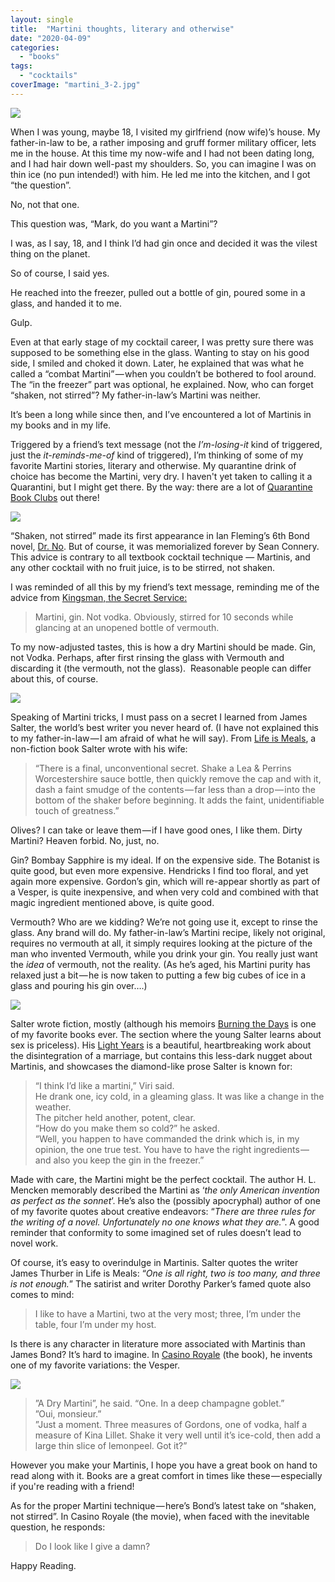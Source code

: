 ```yaml
---
layout: single
title:  "Martini thoughts, literary and otherwise"
date: "2020-04-09"
categories: 
  - "books"
tags: 
  - "cocktails"
coverImage: "martini_3-2.jpg"
---
```


![](/assets/images/martini_3-2.jpg)

When I was young, maybe 18, I visited my girlfriend (now wife)’s house. My father-in-law to be, a rather imposing and gruff former military officer, lets me in the house. At this time my now-wife and I had not been dating long, and I had hair down well-past my shoulders. So, you can imagine I was on thin ice (no pun intended!) with him. He led me into the kitchen, and I got “the question”. 

No, not that one. 

This question was, “Mark, do you want a Martini”? 

I was, as I say, 18, and I think I’d had gin once and decided it was the vilest thing on the planet. 

So of course, I said yes. 

He reached into the freezer, pulled out a bottle of gin, poured some in a glass, and handed it to me. 

Gulp. 

Even at that early stage of my cocktail career, I was pretty sure there was supposed to be something else in the glass. Wanting to stay on his good side, I smiled and choked it down. Later, he explained that was what he called a “combat Martini” — when you couldn’t be bothered to fool around. The “in the freezer” part was optional, he explained. Now, who can forget “shaken, not stirred”? My father-in-law’s Martini was neither. 

It’s been a long while since then, and I’ve encountered a lot of Martinis in my books and in my life. 

Triggered by a friend’s text message (not the _I’m-losing-it_ kind of triggered, just the _it-reminds-me-of_ kind of triggered), I’m thinking of some of my favorite Martini stories, literary and otherwise. My quarantine drink of choice has become the Martini, very dry. I haven't yet taken to calling it a Quarantini, but I might get there. By the way: there are a lot of [Quarantine Book Clubs](https://www.google.com/search?q=quarantine+book+club) out there!

[![](/assets/images/drno.jpg)](https://www.amazon.com/Dr-No-James-Bond-Extended-ebook/dp/B008L40Q7E/ref=as_li_ss_tl?dchild=1&keywords=dr+no&qid=1586398247&rnid=2941120011&s=books&sr=1-1&linkCode=ll1&tag=codexmap-20&linkId=75e49802b5f3e64c16b9af7cb10b819f&language=en_US)

“Shaken, not stirred” made its first appearance in Ian Fleming’s 6th Bond novel, [Dr. No](https://www.amazon.com/Dr-No-James-Bond-Extended-ebook/dp/B008L40Q7E/ref=as_li_ss_tl?dchild=1&keywords=dr+no&qid=1586398247&rnid=2941120011&s=books&sr=1-1&linkCode=ll1&tag=codexmap-20&linkId=75e49802b5f3e64c16b9af7cb10b819f&language=en_US). But of course, it was memorialized forever by Sean Connery. This advice is contrary to all textbook cocktail technique — Martinis, and any other cocktail with no fruit juice, is to be stirred, not shaken. 

I was reminded of all this by my friend’s text message, reminding me of the advice from [Kingsman, the Secret Service:](https://www.amazon.com/Kingsman-Secret-Service-Colin-Firth/dp/B00TJYY1HQ/ref=as_li_ss_tl?dchild=1&keywords=kingsman+the+secret+service&qid=1586398308&sr=8-1&linkCode=ll1&tag=codexmap-20&linkId=891e7244fd9d27bbb67b94140dbf6fcb&language=en_US)

> Martini, gin. Not vodka. Obviously, stirred for 10 seconds while glancing at an unopened bottle of vermouth.

To my now-adjusted tastes, this is how a dry Martini should be made. Gin, not Vodka. Perhaps, after first rinsing the glass with Vermouth and discarding it (the vermouth, not the glass).  Reasonable people can differ about this, of course.

[![](/assets/images/lifeismeals.jpg)](https://www.amazon.com/Life-Meals-Food-Lovers-Book-ebook/dp/B000SEFGQQ/ref=as_li_ss_tl?dchild=1&keywords=life+is+meals&qid=1586398348&sr=8-1&linkCode=ll1&tag=codexmap-20&linkId=0534f3941260dae22ce29304685fc1c6&language=en_US)

Speaking of Martini tricks, I must pass on a secret I learned from James Salter, the world’s best writer you never heard of. (I have not explained this to my father-in-law — I am afraid of what he will say). From [Life is Meals](https://www.amazon.com/Life-Meals-Food-Lovers-Book-ebook/dp/B000SEFGQQ/ref=as_li_ss_tl?dchild=1&keywords=life+is+meals&qid=1586398348&sr=8-1&linkCode=ll1&tag=codexmap-20&linkId=0534f3941260dae22ce29304685fc1c6&language=en_US), a non-fiction book Salter wrote with his wife:

> “There is a final, unconventional secret. Shake a Lea & Perrins Worcestershire sauce bottle, then quickly remove the cap and with it, dash a faint smudge of the contents — far less than a drop — into the bottom of the shaker before beginning. It adds the faint, unidentifiable touch of greatness.”

Olives? I can take or leave them — if I have good ones, I like them. Dirty Martini? Heaven forbid. No, just, no. 

Gin? Bombay Sapphire is my ideal. If on the expensive side. The Botanist is quite good, but even more expensive. Hendricks I find too floral, and yet again more expensive. Gordon’s gin, which will re-appear shortly as part of a Vesper, is quite inexpensive, and when very cold and combined with that magic ingredient mentioned above, is quite good. 

Vermouth? Who are we kidding? We’re not going use it, except to rinse the glass. Any brand will do. My father-in-law’s Martini recipe, likely not original, requires no vermouth at all, it simply requires looking at the picture of the man who invented Vermouth, while you drink your gin. You really just want the _idea_ of vermouth, not the reality. (As he’s aged, his Martini purity has relaxed just a bit — he is now taken to putting a few big cubes of ice in a glass and pouring his gin over….)

![](/assets/images/5190TBY5K7L.jpg)

Salter wrote fiction, mostly (although his memoirs [Burning the Days](https://www.amazon.com/gp/product/B004G8P74G/ref=as_li_ss_tl?ie=UTF8&linkCode=ll1&tag=codexmap-20&linkId=10af209f3eeb7efb86dd1d16fa6a9686&language=en_US) is one of my favorite books ever. The section where the young Salter learns about sex is priceless). His [Light Years](https://www.amazon.com/gp/product/B004G8PIOA/ref=as_li_ss_tl?ie=UTF8&linkCode=ll1&tag=codexmap-20&linkId=e253e3f647ed4d411e385d4ed56d35d5&language=en_US) is a beautiful, heartbreaking work about the disintegration of a marriage, but contains this less-dark nugget about Martinis, and showcases the diamond-like prose Salter is known for:  
  

> “I think I’d like a martini,” Viri said.  
> He drank one, icy cold, in a gleaming glass. It was like a change in the weather.  
> The pitcher held another, potent, clear.  
> “How do you make them so cold?” he asked.  
> “Well, you happen to have commanded the drink which is, in my opinion, the one true test. You have to have the right ingredients — and also you keep the gin in the freezer.”

Made with care, the Martini might be the perfect cocktail. The author H. L. Mencken memorably described the Martini as ‘_the only American invention as perfect as the sonnet_’. He’s also the (possibly apocryphal) author of one of my favorite quotes about creative endeavors: “_There are three rules for the writing of a novel. Unfortunately no one knows what they are._”. A good reminder that conformity to some imagined set of rules doesn’t lead to novel work. 

Of course, it’s easy to overindulge in Martinis. Salter quotes the writer James Thurber in Life is Meals: “_One is all right, two is too many, and three is not enough._” The satirist and writer Dorothy Parker’s famed quote also comes to mind:

> I like to have a Martini, two at the very most; three, I’m under the table, four I’m under my host. 

Is there is any character in literature more associated with Martinis than James Bond? It’s hard to imagine. In [Casino Royale](https://www.amazon.com/Casino-Royale-James-Bond-Extended-ebook/dp/B008L40NT0/ref=as_li_ss_tl?crid=2O8C7G8Y4EJQU&dchild=1&keywords=casino+royale&qid=1586398451&s=digital-text&sprefix=casino+ro,digital-text,276&sr=1-1&linkCode=ll1&tag=codexmap-20&linkId=6b9d674a6b577987995395a35d1f4981&language=en_US) (the book), he invents one of my favorite variations: the Vesper. 

[![](/assets/images/casino.jpg)](https://www.amazon.com/Casino-Royale-James-Bond-Extended-ebook/dp/B008L40NT0/ref=as_li_ss_tl?crid=2O8C7G8Y4EJQU&dchild=1&keywords=casino+royale&qid=1586398451&s=digital-text&sprefix=casino+ro,digital-text,276&sr=1-1&linkCode=ll1&tag=codexmap-20&linkId=6b9d674a6b577987995395a35d1f4981&language=en_US)

> ”A Dry Martini”, he said. “One. In a deep champagne goblet.”   
> ”Oui, monsieur.”   
> ”Just a moment. Three measures of Gordons, one of vodka, half a measure of Kina Lillet. Shake it very well until it’s ice-cold, then add a large thin slice of lemonpeel. Got it?”

However you make your Martinis, I hope you have a great book on hand to read along with it. Books are a great comfort in times like these — especially if you're reading with a friend! 

As for the proper Martini technique — here’s Bond’s latest take on “shaken, not stirred”. In Casino Royale (the movie), when faced with the inevitable question, he responds:

> Do I look like I give a damn?

Happy Reading.
